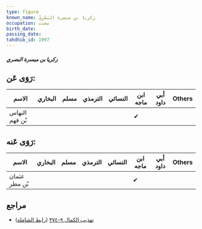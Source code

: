```yaml
---
type: figure
known_name: زكريا بن ميسرة البَصْرِيّ
occupation: محدث
birth_date:
passing_date:
tahdhib_id: 1997
---
```

##### زكريا بن ميسرة البصري

## رَوَى عَن:
| الاسم          | البخاري | مسلم | الترمذي | النسائي | ابن ماجه | أبي داود | Others |
| -------------- | ------- | ---- | ------- | ------- | -------- | -------- | ------ |
| النهاس بْن قهم |         |      |         |         | ✔        |          |        |
## رَوَى عَنه:
| الاسم         | البخاري | مسلم | الترمذي | النسائي | ابن ماجه | أبي داود | Others |
| ------------- | ------- | ---- | ------- | ------- | -------- | -------- | ------ |
| عثمان بْن مطر |         |      |         |         | ✔        |          |        |
## مراجع
- [تهذيب الكمال ٩-٣٧٤](obsidian://open?vault=Tahdhib-al-Kamal&file=Figures/١٩٩٧-زكريا%20بن%20ميسرة%20البصري) ([رابط الشاملة](https://shamela.ws/book/3722/4614))